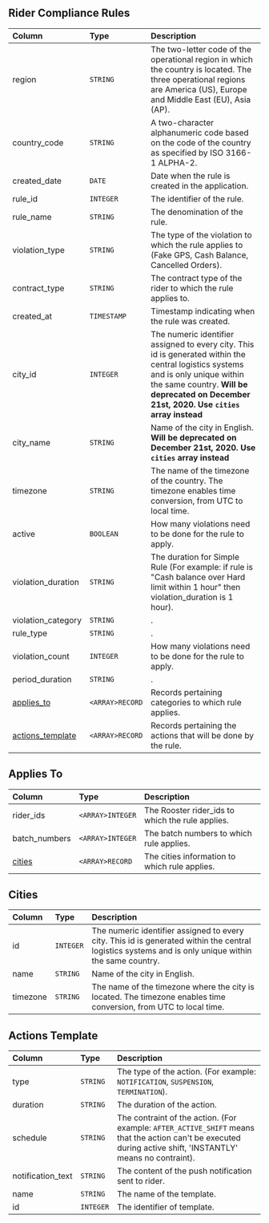 ## Rider Compliance Rules

| Column | Type | Description |
| :--- | :--- | :--- |
| region | `STRING`| The two-letter code of the operational region in which the country is located. The three operational regions are America (US), Europe and Middle East (EU), Asia (AP). |
| country_code | `STRING`| A two-character alphanumeric code based on the code of the country as specified by ISO 3166-1 ALPHA-2. |
| created_date | `DATE`| Date when the rule is created in the application. |
| rule_id | `INTEGER`| The identifier of the rule. |
| rule_name | `STRING`| The denomination of the rule. |
| violation_type | `STRING`|The type of the violation to which the rule applies to (Fake GPS, Cash Balance, Cancelled Orders). |
| contract_type | `STRING`| The contract type of the rider to which the rule applies to. |
| created_at | `TIMESTAMP`| Timestamp indicating when the rule was created. |
| city_id | `INTEGER`| The numeric identifier assigned to every city. This id is generated within the central logistics systems and is only unique within the same country. **Will be deprecated on December 21st, 2020. Use `cities` array instead** |
| city_name | `STRING`| Name of the city in English. **Will be deprecated on December 21st, 2020. Use `cities` array instead**  |
| timezone | `STRING`| The name of the timezone of the country. The timezone enables time conversion, from UTC to local time. |
| active| `BOOLEAN`| How many violations need to be done for the rule to apply. |
| violation_duration| `STRING`| The duration for Simple Rule  (For example: if rule is "Cash balance over Hard limit within 1 hour" then violation_duration is 1 hour). |
| violation_category| `STRING`| . |
| rule_type| `STRING`| . |
| violation_count| `INTEGER`| How many violations need to be done for the rule to apply. |
| period_duration| `STRING`| . |
| [applies_to](#applies-to) | `<ARRAY>RECORD` | Records pertaining categories to which rule applies. |
| [actions_template](#actions-template) | `<ARRAY>RECORD` | Records pertaining the actions that will be done by the rule. |

## Applies To

| Column | Type | Description |
| :--- | :--- | :--- |
| rider_ids | `<ARRAY>INTEGER` | The Rooster rider_ids to which the rule applies. |
| batch_numbers | `<ARRAY>INTEGER` | The batch numbers to which rule applies. |
| [cities](#cities) | `<ARRAY>RECORD` | The cities information to which rule applies. |

## Cities

| Column | Type | Description |
| :--- | :--- | :--- |
| id | `INTEGER`| The numeric identifier assigned to every city. This id is generated within the central logistics systems and is only unique within the same country. |
| name | `STRING`| Name of the city in English. |
| timezone | `STRING`| The name of the timezone where the city is located. The timezone enables time conversion, from UTC to local time. |

## Actions Template

| Column | Type | Description |
| :--- | :--- | :--- |
| type | `STRING` | The type of the action. (For example: `NOTIFICATION`, `SUSPENSION`, `TERMINATION`). |
| duration | `STRING` | The duration of the action. |
| schedule | `STRING` | The contraint of the action. (For example: `AFTER_ACTIVE_SHIFT` means that the action can't be executed during active shift, 'INSTANTLY' means no contraint). |
| notification_text | `STRING` | The content of the push notification sent to rider. |
| name | `STRING` | The name of the template. |
| id | `INTEGER` | The identifier of template. |
